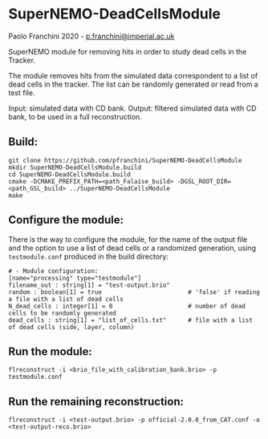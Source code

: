 # SuperNEMO-DeadCellsModule

Paolo Franchini 2020 - p.franchini@imperial.ac.uk

SuperNEMO module for removing hits in order to study dead cells in the Tracker.

The module removes hits from the simulated data correspondent to a list of dead cells in the tracker.
The list can be randomly generated or read from a test file.

Input: simulated data with CD bank.
Output: filtered simulated data with CD bank, to be used in a full reconstruction.

## Build:
```
git clone https://github.com/pfranchini/SuperNEMO-DeadCellsModule
mkdir SuperNEMO-DeadCellsModule.build
cd SuperNEMO-DeadCellsModule.build
cmake -DCMAKE_PREFIX_PATH=<path_Falaise_build> -DGSL_ROOT_DIR=<path_GSL_build> ../SuperNEMO-DeadCellsModule
make
```

## Configure the module:
There is the way to configure the module, for the name of the output file and the option to use a list of dead cells or a randomized generation, using `testmodule.conf` produced in the build directory:
```
# - Module configuration:                                                                                                                                                  
[name="processing" type="testmodule"]
filename_out : string[1] = "test-output.brio"
random : boolean[1] = true                        # 'false' if reading a file with a list of dead cells
N_dead_cells : integer[1] = 0                     # number of dead cells to be randomly generated
dead_cells : string[1] = "list_of_cells.txt"      # file with a list of dead cells (side, layer, column)
```

## Run the module:
```
flreconstruct -i <brio_file_with_calibration_bank.brio> -p testmodule.conf
```

## Run the remaining reconstruction:
```
flreconstruct -i <test-output.brio> -p official-2.0.0_from_CAT.conf -o <test-output-reco.brio>
```
